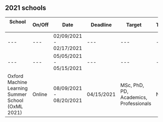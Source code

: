## 2021 schools  

<link rel="stylesheet" type="text/css" media="all" href="custom.css" />

School &nbsp;&nbsp; |On/Off | Date | Deadline | Target &nbsp;&nbsp; | Talk | Fees | Aid | Link 
--- | --- |  --- | --- | --- | --- | --- | --- | --- 
--- | --- | 02/09/2021 - 02/17/2021 | --- |  --- | --- | --- | --- | ---
--- | --- | 05/05/2021 - 05/15/2021 | --- |  --- | --- | --- | --- | ---
Oxford Machine Learning Summer School (OxML 2021) | Online | 08/09/2021 - 08/20/2021 | 04/15/2021 | MSc, PhD, PD, Academics, Professionals | No | £400 (MSc/PhD), £600 (PD/Acad), £1500 (Profes) | fee waiver | www.oxfordml.school
